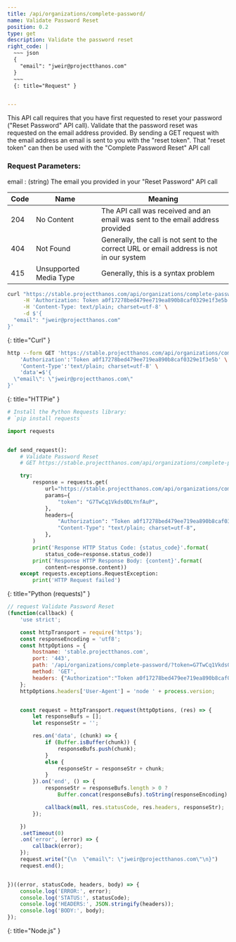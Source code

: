 ```yaml
---
title: /api/organizations/complete-password/
name: Validate Password Reset
position: 0.2
type: get
description: Validate the password reset
right_code: |
  ~~~ json
  {
    "email": "jweir@projectthanos.com"
  }
  ~~~
  {: title="Request" }


---
```

This API call requires that you have first requested to reset your password ("Reset Password" API call). Validate that the password reset was requested on the email address provided. By sending a GET request with the email address an email is sent to you with the "reset token". That "reset token" can then be used with the "Complete Password Reset" API call

### Request Parameters:

email
: (string) The email you provided in your "Reset Password" API call

| Code | Name                   | Meaning                                                                                  |
|------|------------------------|------------------------------------------------------------------------------------------|
| 204  | No Content             | The API call was received and an email was sent to the email address provided            |
| 404  | Not Found              | Generally, the call is not sent to the correct URL or email address is not in our system |
| 415  | Unsupported Media Type | Generally, this is a syntax problem                                                      |


~~~ bash
curl "https://stable.projectthanos.com/api/organizations/complete-password/?token=G7TwCq1Vkds0DLYnfAuP" \
     -H 'Authorization: Token a0f17278bed479ee719ea890b8caf0329e1f3e5b' \
     -H 'Content-Type: text/plain; charset=utf-8' \
     -d $'{
  "email": "jweir@projectthanos.com"
}'

~~~
{: title="Curl" }

~~~ bash
http --form GET 'https://stable.projectthanos.com/api/organizations/complete-password/?token=G7TwCq1Vkds0DLYnfAuP' \
    'Authorization':'Token a0f17278bed479ee719ea890b8caf0329e1f3e5b' \
    'Content-Type':'text/plain; charset=utf-8' \
    'data'=$'{
  \"email\": \"jweir@projectthanos.com\"
}'

~~~
{: title="HTTPie" }

~~~ python
# Install the Python Requests library:
# `pip install requests`

import requests


def send_request():
    # Validate Password Reset
    # GET https://stable.projectthanos.com/api/organizations/complete-password/

    try:
        response = requests.get(
            url="https://stable.projectthanos.com/api/organizations/complete-password/",
            params={
                "token": "G7TwCq1Vkds0DLYnfAuP",
            },
            headers={
                "Authorization": "Token a0f17278bed479ee719ea890b8caf0329e1f3e5b",
                "Content-Type": "text/plain; charset=utf-8",
            },
        )
        print('Response HTTP Status Code: {status_code}'.format(
            status_code=response.status_code))
        print('Response HTTP Response Body: {content}'.format(
            content=response.content))
    except requests.exceptions.RequestException:
        print('HTTP Request failed')

~~~
{: title="Python (requests)" }

~~~ javascript
// request Validate Password Reset
(function(callback) {
    'use strict';

    const httpTransport = require('https');
    const responseEncoding = 'utf8';
    const httpOptions = {
        hostname: 'stable.projectthanos.com',
        port: '443',
        path: '/api/organizations/complete-password/?token=G7TwCq1Vkds0DLYnfAuP',
        method: 'GET',
        headers: {"Authorization":"Token a0f17278bed479ee719ea890b8caf0329e1f3e5b","Content-Type":"text/plain; charset=utf-8"}
    };
    httpOptions.headers['User-Agent'] = 'node ' + process.version;


    const request = httpTransport.request(httpOptions, (res) => {
        let responseBufs = [];
        let responseStr = '';

        res.on('data', (chunk) => {
            if (Buffer.isBuffer(chunk)) {
                responseBufs.push(chunk);
            }
            else {
                responseStr = responseStr + chunk;
            }
        }).on('end', () => {
            responseStr = responseBufs.length > 0 ?
                Buffer.concat(responseBufs).toString(responseEncoding) : responseStr;

            callback(null, res.statusCode, res.headers, responseStr);
        });

    })
    .setTimeout(0)
    .on('error', (error) => {
        callback(error);
    });
    request.write("{\n  \"email\": \"jweir@projectthanos.com\"\n}")
    request.end();


})((error, statusCode, headers, body) => {
    console.log('ERROR:', error);
    console.log('STATUS:', statusCode);
    console.log('HEADERS:', JSON.stringify(headers));
    console.log('BODY:', body);
});

~~~
{: title="Node.js" }
